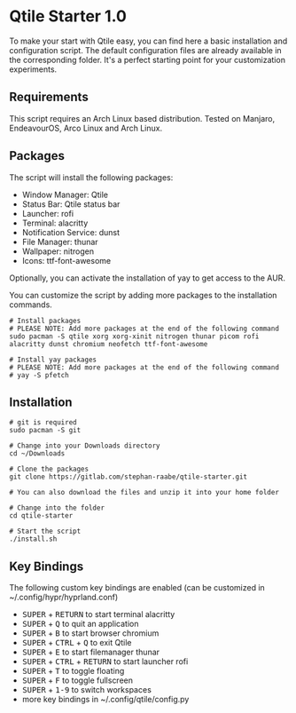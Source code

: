 # Qtile Starter 1.0

To make your start with Qtile easy, you can find here a basic installation and configuration script.
The default configuration files are already available in the corresponding folder.
It's a perfect starting point for your customization experiments.

## Requirements

This script requires an Arch Linux based distribution. Tested on Manjaro, EndeavourOS, Arco Linux and Arch Linux.

## Packages

The script will install the following packages:

- Window Manager: Qtile
- Status Bar: Qtile status bar
- Launcher: rofi 
- Terminal: alacritty 
- Notification Service: dunst 
- File Manager: thunar
- Wallpaper: nitrogen
- Icons: ttf-font-awesome

Optionally, you can activate the installation of yay to get access to the AUR.

You can customize the script by adding more packages to the installation commands.

```
# Install packages 
# PLEASE NOTE: Add more packages at the end of the following command
sudo pacman -S qtile xorg xorg-xinit nitrogen thunar picom rofi alacritty dunst chromium neofetch ttf-font-awesome

# Install yay packages
# PLEASE NOTE: Add more packages at the end of the following command
# yay -S pfetch
```

## Installation

```
# git is required
sudo pacman -S git

# Change into your Downloads directory
cd ~/Downloads

# Clone the packages
git clone https://gitlab.com/stephan-raabe/qtile-starter.git

# You can also download the files and unzip it into your home folder

# Change into the folder
cd qtile-starter

# Start the script
./install.sh
```

## Key Bindings

The following custom key bindings are enabled (can be customized in ~/.config/hypr/hyprland.conf)

- <kbd>SUPER</kbd> + <kbd>RETURN</kbd> to start terminal alacritty
- <kbd>SUPER</kbd> + <kbd>Q</kbd> to quit an application
- <kbd>SUPER</kbd> + <kbd>B</kbd> to start browser chromium
- <kbd>SUPER</kbd> + <kbd>CTRL</kbd> + <kbd>Q</kbd> to exit Qtile
- <kbd>SUPER</kbd> + <kbd>E</kbd> to start filemanager thunar
- <kbd>SUPER</kbd></kbd> + <kbd>CTRL</kbd> + <kbd>RETURN</kbd> to start launcher rofi
- <kbd>SUPER</kbd> + <kbd>T</kbd> to toggle floating
- <kbd>SUPER</kbd> + <kbd>F</kbd> to toggle fullscreen
- <kbd>SUPER</kbd> + <kbd>1-9</kbd> to switch workspaces
- more key bindings in ~/.config/qtile/config.py